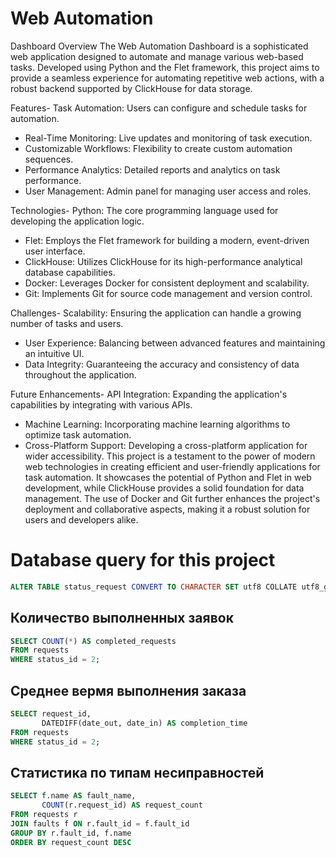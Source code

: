 # Web Automation 
Dashboard Overview The Web Automation Dashboard is a sophisticated web application designed to automate and manage various web-based tasks. Developed using Python and the Flet framework, this project aims to provide a seamless experience for automating repetitive web actions, with a robust backend supported by ClickHouse for data storage.

Features- Task Automation: Users can configure and schedule tasks for automation.
- Real-Time Monitoring: Live updates and monitoring of task execution.
- Customizable Workflows: Flexibility to create custom automation sequences.
- Performance Analytics: Detailed reports and analytics on task performance.
- User Management: Admin panel for managing user access and roles.

Technologies- Python: The core programming language used for developing the application logic.
- Flet: Employs the Flet framework for building a modern, event-driven user interface.
- ClickHouse: Utilizes ClickHouse for its high-performance analytical database capabilities.
- Docker: Leverages Docker for consistent deployment and scalability.
- Git: Implements Git for source code management and version control.

Challenges- Scalability: Ensuring the application can handle a growing number of tasks and users.
- User Experience: Balancing between advanced features and maintaining an intuitive UI.
- Data Integrity: Guaranteeing the accuracy and consistency of data throughout the application.

Future Enhancements- API Integration: Expanding the application's capabilities by integrating with various APIs.
- Machine Learning: Incorporating machine learning algorithms to optimize task automation.
- Cross-Platform Support: Developing a cross-platform application for wider accessibility.
This project is a testament to the power of modern web technologies in creating efficient and user-friendly applications for task automation. It showcases the potential of Python and Flet in web development, while ClickHouse provides a solid foundation for data management. The use of Docker and Git further enhances the project's deployment and collaborative aspects, making it a robust solution for users and developers alike.


# Database query for this project
```SQL
ALTER TABLE status_request CONVERT TO CHARACTER SET utf8 COLLATE utf8_general_ci;
```
## Количество выполненных заявок
```SQL
SELECT COUNT(*) AS completed_requests
FROM requests
WHERE status_id = 2;
```
## Среднее вермя выполнения заказа
```SQL
SELECT request_id, 
       DATEDIFF(date_out, date_in) AS completion_time
FROM requests
WHERE status_id = 2;
```
## Статистика по типам несиправностей
```SQL
SELECT f.name AS fault_name, 
       COUNT(r.request_id) AS request_count
FROM requests r
JOIN faults f ON r.fault_id = f.fault_id
GROUP BY r.fault_id, f.name
ORDER BY request_count DESC
```
